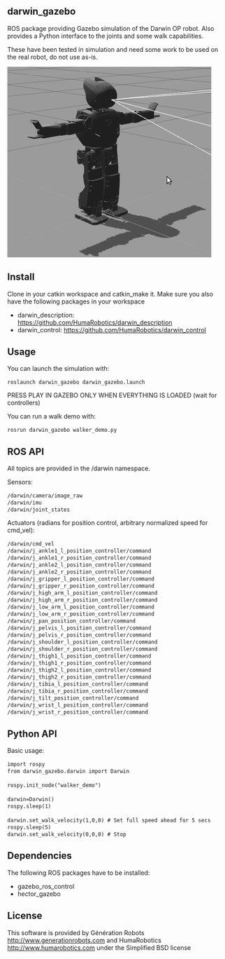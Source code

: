 ## darwin_gazebo

ROS package providing Gazebo simulation of the Darwin OP robot.
Also provides a Python interface to the joints and some walk capabilities.

These have been tested in simulation and need some work to be used on the real robot, do not use as-is.

![Darwin model in Gazebo](/darwin.png?raw=true "Darwin model in Gazebo")

## Install

Clone in your catkin workspace and catkin_make it.
Make sure you also have the following packages in your workspace
* darwin_description: https://github.com/HumaRobotics/darwin_description
* darwin_control: https://github.com/HumaRobotics/darwin_control
    
## Usage

You can launch the simulation with:

    roslaunch darwin_gazebo darwin_gazebo.launch
    
PRESS PLAY IN GAZEBO ONLY WHEN EVERYTHING IS LOADED (wait for controllers)

You can run a walk demo with:

    rosrun darwin_gazebo walker_demo.py

## ROS API

All topics are provided in the /darwin namespace.

Sensors:

    /darwin/camera/image_raw
    /darwin/imu
    /darwin/joint_states

Actuators (radians for position control, arbitrary normalized speed for cmd_vel):

    /darwin/cmd_vel
    /darwin/j_ankle1_l_position_controller/command
    /darwin/j_ankle1_r_position_controller/command
    /darwin/j_ankle2_l_position_controller/command
    /darwin/j_ankle2_r_position_controller/command
    /darwin/j_gripper_l_position_controller/command
    /darwin/j_gripper_r_position_controller/command
    /darwin/j_high_arm_l_position_controller/command
    /darwin/j_high_arm_r_position_controller/command
    /darwin/j_low_arm_l_position_controller/command
    /darwin/j_low_arm_r_position_controller/command
    /darwin/j_pan_position_controller/command
    /darwin/j_pelvis_l_position_controller/command
    /darwin/j_pelvis_r_position_controller/command
    /darwin/j_shoulder_l_position_controller/command
    /darwin/j_shoulder_r_position_controller/command
    /darwin/j_thigh1_l_position_controller/command
    /darwin/j_thigh1_r_position_controller/command
    /darwin/j_thigh2_l_position_controller/command
    /darwin/j_thigh2_r_position_controller/command
    /darwin/j_tibia_l_position_controller/command
    /darwin/j_tibia_r_position_controller/command
    /darwin/j_tilt_position_controller/command
    /darwin/j_wrist_l_position_controller/command
    /darwin/j_wrist_r_position_controller/command

## Python API

Basic usage:

    import rospy
    from darwin_gazebo.darwin import Darwin

    rospy.init_node("walker_demo")

    darwin=Darwin()
    rospy.sleep(1)

    darwin.set_walk_velocity(1,0,0) # Set full speed ahead for 5 secs
    rospy.sleep(5)
    darwin.set_walk_velocity(0,0,0) # Stop

## Dependencies

The following ROS packages have to be installed:
* gazebo_ros_control
* hector_gazebo

## License

This software is provided by Génération Robots http://www.generationrobots.com and HumaRobotics http://www.humarobotics.com under the Simplified BSD license